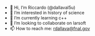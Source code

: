 - 👋 Hi, I’m Riccardo (@dallaval5u)
- 👀 I’m interested in history of science
- 🌱 I’m currently learning c++
- 💞️ I’m looking to collaborate on larsoft
- 📫 How to reach me: rdallava@fnal.gov

<!---
dallaval5u/dallaval5u is a ✨ special ✨ repository because its `README.md` (this file) appears on your GitHub profile.
You can click the Preview link to take a look at your changes.
--->
